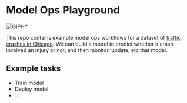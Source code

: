 
# Model Ops Playground

<!-- badges: start -->
<!-- badges: end -->

![GIPHY](https://media.giphy.com/media/l0HlKQPTHOGNUPTZm/source.gif)

This repo contains example model ops workflows for a dataset of [traffic crashes in Chicago](https://data.cityofchicago.org/Transportation/Traffic-Crashes-Crashes/85ca-t3if). We can build a model to predict whether a crash involved an injury or not, and then monitor, update, etc that model.


## Example tasks

- Train model
- Deploy model
- ...
